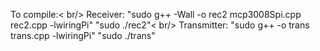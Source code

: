 To compile:< br/>
Receiver: "sudo g++ -Wall -o rec2 mcp3008Spi.cpp rec2.cpp -lwiringPi" "sudo ./rec2"< br/>
Transmitter: "sudo g++ -o trans trans.cpp -lwiringPi" "sudo ./trans"
